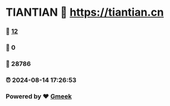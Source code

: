 # TIANTIAN :link: https://tiantian.cn 
### :page_facing_up: [12](https://tiantian.cn/tag.html) 
### :speech_balloon: 0 
### :hibiscus: 28786 
### :alarm_clock: 2024-08-14 17:26:53 
### Powered by :heart: [Gmeek](https://github.com/Meekdai/Gmeek)
